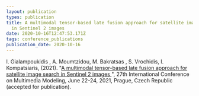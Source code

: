 ```yaml
---
layout: publication
types: publication
title: A multimodal tensor-based late fusion approach for satellite image search
  in Sentinel 2 images
date: 2020-10-16T12:47:53.171Z
tags: conference_publications
publication_date: 2020-10-16
---
```

I. Gialampoukidis , A. Moumtzidou, M. Bakratsas , S. Vrochidis, I. Kompatsiaris, (2021). "[A multimodal tensor-based late fusion approach for satellite image search in Sentinel 2 images ](https://link.springer.com/chapter/10.1007/978-3-030-67835-7_25)", 27th International Conference on Multimedia Modeling, June 22-24, 2021, Prague, Czech Republic (accepted for publication).
